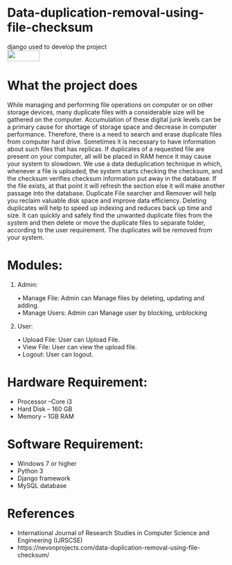 # Data-duplication-removal-using-file-checksum
django used to develop the project<br> <a href="https://www.djangoproject.com/"><img src= "https://github.com/nilupulmanodya/Data-duplication-removal-using-file-checksum/blob/main/django-dark.png"  height="25" width = "75"></a>

# What the project does
While managing and performing file operations on computer or on other storage devices, many duplicate files with a considerable size will be gathered on the computer. Accumulation of these digital junk levels can be a primary cause for shortage of storage space and decrease in computer performance. Therefore, there is a need to search and erase duplicate files from computer hard drive. Sometimes it is necessary to have information about such files that has replicas. If duplicates of a requested file are present on your computer, all will be placed in RAM hence it may cause your system to slowdown. We use a data deduplication technique in which, whenever a file is uploaded, the system starts checking the checksum, and the checksum verifies checksum information put away in the database. If the file exists, at that point it will refresh the section else it will make another passage into the database. Duplicate File searcher and Remover will help you reclaim valuable disk space and improve data efficiency. Deleting duplicates will help to speed up indexing and reduces back up time and size. It can quickly and safely find the unwanted duplicate files from the system and then delete or move the duplicate files to separate folder, according to the user requirement. The duplicates will be removed from your system.

# Modules:
<ol>
	<li>Admin:</li>

•	Manage File: Admin can Manage files by deleting, updating and adding.<br>
• Manage Users: Admin can Manage user by blocking, unblocking

<li>User:</li>

•	Upload File: User can Upload File.<br>
•	View File: User can view the upload file.<br>
•	Logout: User can logout.
</ol>

# Hardware Requirement:

<ul>
<li>Processor –Core i3</li>
<li>Hard Disk – 160 GB</li>	
<li>Memory – 1GB RAM</li>
</ul>

# Software Requirement:
<ul>
<li>Windows 7 or higher</li>
<li>Python 3</li>
<li>	Django framework</li>
<li>MySQL database</li></ul>

# References
<ul><li>International Journal of Research Studies in Computer Science and Engineering (IJRSCSE)</li>
<li>https://nevonprojects.com/data-duplication-removal-using-file-checksum/ </li></ul>



